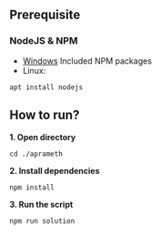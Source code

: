 ## Prerequisite

### NodeJS & NPM
- [Windows](https://nodejs.org/en/download/) Included NPM packages
- Linux:
```
apt install nodejs
```



## How to run?

**1. Open directory**

```shell
cd ./aprameth
```


**2. Install dependencies**

```shell
npm install
```



**3. Run the script**

```
npm run solution
```

